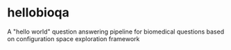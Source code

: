 hellobioqa
==========

A "hello world" question answering pipeline for biomedical questions based on configuration space exploration framework
